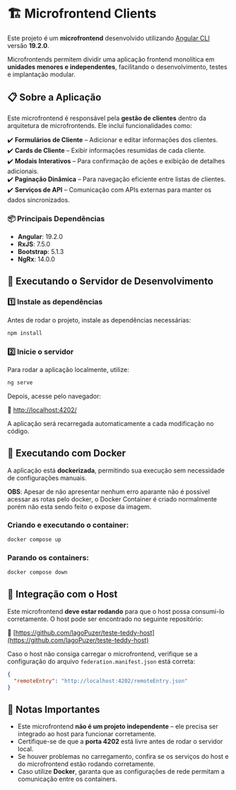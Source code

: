 # 🏗️ Microfrontend Clients

Este projeto é um **microfrontend** desenvolvido utilizando [Angular CLI](https://github.com/angular/angular-cli) versão **19.2.0**.

Microfrontends permitem dividir uma aplicação frontend monolítica em **unidades menores e independentes**, facilitando o desenvolvimento, testes e implantação modular.

## 📋 Sobre a Aplicação

Este microfrontend é responsável pela **gestão de clientes** dentro da arquitetura de microfrontends. Ele inclui funcionalidades como:

✔️ **Formulários de Cliente** – Adicionar e editar informações dos clientes.  
✔️ **Cards de Cliente** – Exibir informações resumidas de cada cliente.  
✔️ **Modais Interativos** – Para confirmação de ações e exibição de detalhes adicionais.  
✔️ **Paginação Dinâmica** – Para navegação eficiente entre listas de clientes.  
✔️ **Serviços de API** – Comunicação com APIs externas para manter os dados sincronizados.

### 📦 Principais Dependências

- **Angular**: 19.2.0
- **RxJS**: 7.5.0
- **Bootstrap**: 5.1.3
- **NgRx**: 14.0.0

## 🚀 Executando o Servidor de Desenvolvimento

### 1️⃣ Instale as dependências

Antes de rodar o projeto, instale as dependências necessárias:

```bash
npm install
```

### 2️⃣ Inicie o servidor

Para rodar a aplicação localmente, utilize:

```bash
ng serve
```

Depois, acesse pelo navegador:

🔗 [http://localhost:4202/](http://localhost:4202/)

A aplicação será recarregada automaticamente a cada modificação no código.

## 🐳 Executando com Docker

A aplicação está **dockerizada**, permitindo sua execução sem necessidade de configurações manuais.

**OBS**: Apesar de não apresentar nenhum erro aparante não é possivel acessar as rotas pelo docker, o Docker Container é criado normalmente porém não esta sendo feito o expose da imagem.

### Criando e executando o container:

```bash
docker compose up
```

### Parando os containers:

```bash
docker compose down
```

## 🔗 Integração com o Host

Este microfrontend **deve estar rodando** para que o host possa consumi-lo corretamente. O host pode ser encontrado no seguinte repositório:

🔗 [https://github.com/IagoPuzer/teste-teddy-host](https://github.com/IagoPuzer/teste-teddy-host)

Caso o host não consiga carregar o microfrontend, verifique se a configuração do arquivo `federation.manifest.json` está correta:

```json
{
  "remoteEntry": "http://localhost:4202/remoteEntry.json"
}
```

## 📝 Notas Importantes

- Este microfrontend **não é um projeto independente** – ele precisa ser integrado ao host para funcionar corretamente.
- Certifique-se de que a **porta 4202** está livre antes de rodar o servidor local.
- Se houver problemas no carregamento, confira se os serviços do host e do microfrontend estão rodando corretamente.
- Caso utilize **Docker**, garanta que as configurações de rede permitam a comunicação entre os containers.
